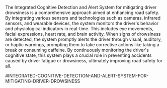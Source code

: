 The Integrated Cognitive Detection and Alert System for mitigating driver drowsiness is a comprehensive approach aimed at enhancing road safety. By integrating various sensors and technologies such as cameras, infrared sensors, and wearable devices, the system monitors the driver's behavior and physiological indicators in real-time. This includes eye movements, facial expressions, heart rate, and brain activity. When signs of drowsiness are detected, the system promptly alerts the driver through visual, auditory, or haptic warnings, prompting them to take corrective actions like taking a break or consuming caffeine. By continuously monitoring the driver's cognitive state, this system plays a crucial role in preventing accidents caused by driver fatigue or drowsiness, ultimately improving road safety for all.

#INTEGRATED-COGNITIVE-DETECTION-AND-ALERT-SYSTEM-FOR-MITIGATING-DRIVER-DROWSINESS
